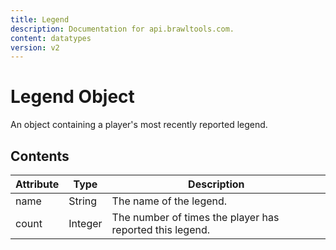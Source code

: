 ```yaml
---
title: Legend
description: Documentation for api.brawltools.com.
content: datatypes
version: v2
---
```


# Legend Object

An object containing a player's most recently reported legend.

## Contents

| Attribute | Type    | Description                                              |
| --------- | ------- | -------------------------------------------------------- |
| name      | String  | The name of the legend.                                  |
| count     | Integer | The number of times the player has reported this legend. |
